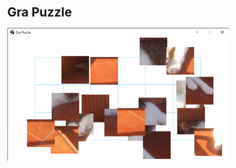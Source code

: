 # Gra Puzzle

<p align="center">
  <img src="https://github.com/m-dabrowsky/Java-Nauka/blob/main/Gry/graPuzzle/grapuzzle.png">
</p>
